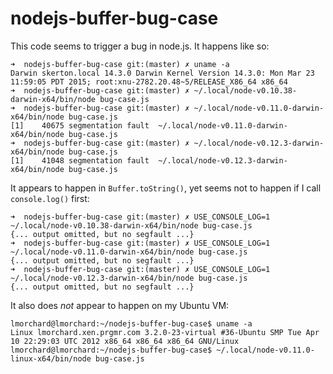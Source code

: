# nodejs-buffer-bug-case

This code seems to trigger a bug in node.js. It happens like so:
```shell
➜  nodejs-buffer-bug-case git:(master) ✗ uname -a
Darwin skerton.local 14.3.0 Darwin Kernel Version 14.3.0: Mon Mar 23 11:59:05 PDT 2015; root:xnu-2782.20.48~5/RELEASE_X86_64 x86_64
➜  nodejs-buffer-bug-case git:(master) ✗ ~/.local/node-v0.10.38-darwin-x64/bin/node bug-case.js
➜  nodejs-buffer-bug-case git:(master) ✗ ~/.local/node-v0.11.0-darwin-x64/bin/node bug-case.js
[1]    40675 segmentation fault  ~/.local/node-v0.11.0-darwin-x64/bin/node bug-case.js
➜  nodejs-buffer-bug-case git:(master) ✗ ~/.local/node-v0.12.3-darwin-x64/bin/node bug-case.js
[1]    41048 segmentation fault  ~/.local/node-v0.12.3-darwin-x64/bin/node bug-case.js
```

It appears to happen in `Buffer.toString()`, yet seems not to happen if I call
`console.log()` first:
```shell
➜  nodejs-buffer-bug-case git:(master) ✗ USE_CONSOLE_LOG=1 ~/.local/node-v0.10.38-darwin-x64/bin/node bug-case.js
{... output omitted, but no segfault ...}
➜  nodejs-buffer-bug-case git:(master) ✗ USE_CONSOLE_LOG=1 ~/.local/node-v0.11.0-darwin-x64/bin/node bug-case.js
{... output omitted, but no segfault ...}
➜  nodejs-buffer-bug-case git:(master) ✗ USE_CONSOLE_LOG=1 ~/.local/node-v0.12.3-darwin-x64/bin/node bug-case.js
{... output omitted, but no segfault ...}
```

It also does *not* appear to happen on my Ubuntu VM:
```shell
lmorchard@lmorchard:~/nodejs-buffer-bug-case$ uname -a
Linux lmorchard.xen.prgmr.com 3.2.0-23-virtual #36-Ubuntu SMP Tue Apr 10 22:29:03 UTC 2012 x86_64 x86_64 x86_64 GNU/Linux
lmorchard@lmorchard:~/nodejs-buffer-bug-case$ ~/.local/node-v0.11.0-linux-x64/bin/node bug-case.js
```
